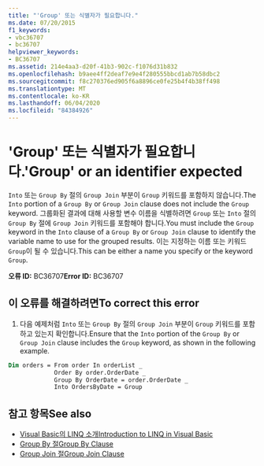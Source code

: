 ```yaml
---
title: "'Group' 또는 식별자가 필요합니다."
ms.date: 07/20/2015
f1_keywords:
- vbc36707
- bc36707
helpviewer_keywords:
- BC36707
ms.assetid: 214e4aa3-d20f-41b3-902c-f1076d31b832
ms.openlocfilehash: b9aee4ff2deaf7e9e4f280555bbcd1ab7b58dbc2
ms.sourcegitcommit: f8c270376ed905f6a8896ce0fe25b4f4b38ff498
ms.translationtype: MT
ms.contentlocale: ko-KR
ms.lasthandoff: 06/04/2020
ms.locfileid: "84384926"
---
```

# <a name="group-or-an-identifier-expected"></a><span data-ttu-id="bc08f-102">'Group' 또는 식별자가 필요합니다.</span><span class="sxs-lookup"><span data-stu-id="bc08f-102">'Group' or an identifier expected</span></span>
<span data-ttu-id="bc08f-103">`Into` 또는 `Group By` 절의 `Group Join` 부분이 `Group` 키워드를 포함하지 않습니다.</span><span class="sxs-lookup"><span data-stu-id="bc08f-103">The `Into` portion of a `Group By` or `Group Join` clause does not include the `Group` keyword.</span></span> <span data-ttu-id="bc08f-104">그룹화된 결과에 대해 사용할 변수 이름을 식별하려면 `Group` 또는 `Into` 절의 `Group By` 절에 `Group Join` 키워드를 포함해야 합니다.</span><span class="sxs-lookup"><span data-stu-id="bc08f-104">You must include the `Group` keyword in the `Into` clause of a `Group By` or `Group Join` clause to identify the variable name to use for the grouped results.</span></span> <span data-ttu-id="bc08f-105">이는 지정하는 이름 또는 키워드 `Group`이 될 수 있습니다.</span><span class="sxs-lookup"><span data-stu-id="bc08f-105">This can be either a name you specify or the keyword `Group`.</span></span>  
  
 <span data-ttu-id="bc08f-106">**오류 ID:** BC36707</span><span class="sxs-lookup"><span data-stu-id="bc08f-106">**Error ID:** BC36707</span></span>  
  
## <a name="to-correct-this-error"></a><span data-ttu-id="bc08f-107">이 오류를 해결하려면</span><span class="sxs-lookup"><span data-stu-id="bc08f-107">To correct this error</span></span>  
  
1. <span data-ttu-id="bc08f-108">다음 예제처럼 `Into` 또는 `Group By` 절의 `Group Join` 부분이 `Group` 키워드를 포함하고 있는지 확인합니다.</span><span class="sxs-lookup"><span data-stu-id="bc08f-108">Ensure that the `Into` portion of the `Group By` or `Group Join` clause includes the `Group` keyword, as shown in the following example.</span></span>  
  
```vb  
Dim orders = From order In orderList _  
             Order By order.OrderDate _  
             Group By OrderDate = order.OrderDate _  
             Into OrdersByDate = Group  
```  
  
## <a name="see-also"></a><span data-ttu-id="bc08f-109">참고 항목</span><span class="sxs-lookup"><span data-stu-id="bc08f-109">See also</span></span>

- [<span data-ttu-id="bc08f-110">Visual Basic의 LINQ 소개</span><span class="sxs-lookup"><span data-stu-id="bc08f-110">Introduction to LINQ in Visual Basic</span></span>](../programming-guide/language-features/linq/introduction-to-linq.md)
- [<span data-ttu-id="bc08f-111">Group By 절</span><span class="sxs-lookup"><span data-stu-id="bc08f-111">Group By Clause</span></span>](../language-reference/queries/group-by-clause.md)
- [<span data-ttu-id="bc08f-112">Group Join 절</span><span class="sxs-lookup"><span data-stu-id="bc08f-112">Group Join Clause</span></span>](../language-reference/queries/group-join-clause.md)
